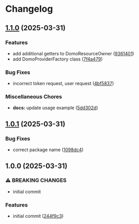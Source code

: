# Changelog

## [1.1.0](https://github.com/compwright/oauth2-domo/compare/v1.0.1...v1.1.0) (2025-03-31)


### Features

* add additional getters to DomoResourceOwner ([9361401](https://github.com/compwright/oauth2-domo/commit/93614013be90133481f484549098c910ce37e406))
* add DomoProviderFactory class ([7f4a479](https://github.com/compwright/oauth2-domo/commit/7f4a4793de41b2af5a8c21f16717ee2863ca92ba))


### Bug Fixes

* incorrect token request, user request ([4bf5837](https://github.com/compwright/oauth2-domo/commit/4bf58378ece1bc8dc894e9f29c2865e0ee40fa6c))


### Miscellaneous Chores

* **docs:** update usage example ([5dd302d](https://github.com/compwright/oauth2-domo/commit/5dd302d6f7e711288ba42d6f76e0dfa91d9e5f1e))

## [1.0.1](https://github.com/compwright/oauth2-domo/compare/v1.0.0...v1.0.1) (2025-03-31)


### Bug Fixes

* correct package name ([1098dc4](https://github.com/compwright/oauth2-domo/commit/1098dc4855f3f41f30ab002630929aa9bd0b1f08))

## 1.0.0 (2025-03-31)


### ⚠ BREAKING CHANGES

* initial commit

### Features

* initial commit ([244f9c3](https://github.com/compwright/oauth2-domo/commit/244f9c3bc52f5fd92cc3cf094314c95d25f0cdd7))
